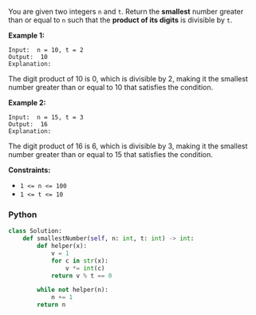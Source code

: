 You are given two integers  `n`  and  `t`. Return the  **smallest**  number greater than or equal to  `n`  such that the
**product of its digits**  is divisible by  `t`.

**Example 1:**

```
Input:  n = 10, t = 2
Output:  10
Explanation:
```

The digit product of 10 is 0, which is divisible by 2, making it the smallest number greater than or equal to 10 that
satisfies the condition.

**Example 2:**

```
Input:  n = 15, t = 3
Output:  16
Explanation:
```

The digit product of 16 is 6, which is divisible by 3, making it the smallest number greater than or equal to 15 that
satisfies the condition.

**Constraints:**

- `1 <= n <= 100`
- `1 <= t <= 10`

### Python

```python
class Solution:
    def smallestNumber(self, n: int, t: int) -> int:
        def helper(x):
            v = 1
            for c in str(x):
                v *= int(c)
            return v % t == 0

        while not helper(n):
            n += 1
        return n  
```